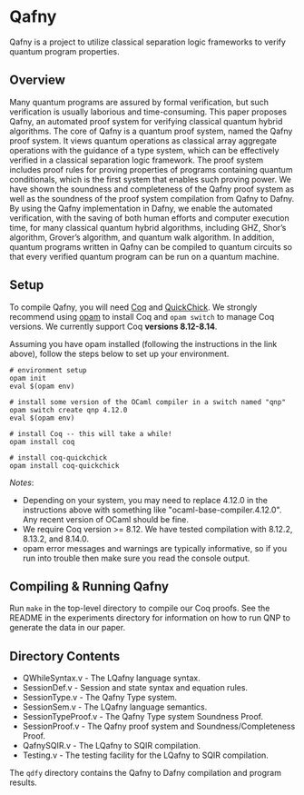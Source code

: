 # Qafny

Qafny is a project to utilize classical separation logic frameworks to verify quantum program properties.

## Overview

Many quantum programs are assured by formal verification, but such verification is usually laborious and time-consuming. This paper proposes Qafny, an automated proof system for verifying classical quantum hybrid algorithms. The core of Qafny is a quantum proof system, named the Qafny proof system. It views quantum operations as classical array aggregate operations with the guidance of a type system, which can be effectively verified in a classical separation logic framework. The proof system includes proof rules for proving properties of programs containing quantum conditionals, which is the first system that enables such proving power. We have shown the soundness and completeness of the Qafny proof system as well as the soundness of the proof system compilation from Qafny to Dafny. By using the Qafny implementation in Dafny, we enable the automated verification, with the saving of both human efforts and computer execution time, for many classical quantum hybrid algorithms, including GHZ, Shor’s algorithm, Grover’s algorithm, and quantum walk algorithm. In addition, quantum programs written in Qafny can be compiled to quantum circuits so that every verified quantum program can be run on a quantum machine.

## Setup

To compile Qafny, you will need [Coq](https://coq.inria.fr/) and [QuickChick](https://github.com/QuickChick/QuickChick). We strongly recommend using [opam](https://opam.ocaml.org/doc/Install.html) to install Coq and `opam switch` to manage Coq versions. We currently support Coq **versions 8.12-8.14**.

Assuming you have opam installed (following the instructions in the link above), follow the steps below to set up your environment.
```
# environment setup
opam init
eval $(opam env)

# install some version of the OCaml compiler in a switch named "qnp"
opam switch create qnp 4.12.0
eval $(opam env)

# install Coq -- this will take a while!
opam install coq

# install coq-quickchick
opam install coq-quickchick
```

*Notes*:
* Depending on your system, you may need to replace 4.12.0 in the instructions above with something like "ocaml-base-compiler.4.12.0". Any recent version of OCaml should be fine. 
* We require Coq version >= 8.12. We have tested compilation with 8.12.2, 8.13.2, and 8.14.0.
* opam error messages and warnings are typically informative, so if you run into trouble then make sure you read the console output.

## Compiling & Running Qafny

Run `make` in the top-level directory to compile our Coq proofs. See the README in the experiments directory for information on how to run QNP to generate the data in our paper.

## Directory Contents

* QWhileSyntax.v - The LQafny language syntax.
* SessionDef.v - Session and state syntax and equation rules.
* SessionType.v - The Qafny Type system.
* SessionSem.v - The LQafny language semantics.
* SessionTypeProof.v - The Qafny Type system Soundness Proof.
* SessionProof.v - The Qafny proof system and Soundness/Completeness Proof.
* QafnySQIR.v - The LQafny to SQIR compilation.
* Testing.v - The testing facility for the LQafny to SQIR compilation.

The `qdfy` directory contains the Qafny to Dafny compilation and program results.


